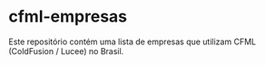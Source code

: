 # cfml-empresas
Este repositório contém uma lista de empresas que utilizam CFML (ColdFusion / Lucee) no Brasil.
